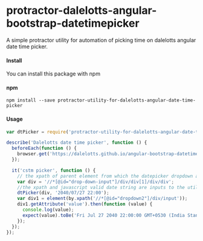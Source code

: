 # protractor-dalelotts-angular-bootstrap-datetimepicker
A simple protractor utility for automation of picking time on dalelotts angular date time picker.

#### Install ####
You can install this package with npm

#### npm ####
```
npm install --save protractor-utility-for-dalelotts-angular-date-time-picker
```
#### Usage ####

```javascript
var dtPicker = require('protractor-utility-for-dalelotts-angular-date-time-picker');

describe('Dalelotts date time picker', function () {
  beforeEach(function () {
    browser.get('https://dalelotts.github.io/angular-bootstrap-datetimepicker/');
  });

  it('cstm picker', function () {
    // the xpath of parent element from which the datepicker dropdown appears
    var div = '//*[@id="drop-down-input"]/div/div[1]/div/div';
    //the xpath and javascript valid date string are inputs to the utility
    dtPicker(div, '2040/07/27 22:00');
    var div1 = element(by.xpath('//*[@id="dropdown2"]/div/input'));
    div1.getAttribute('value').then(function (value) {
      console.log(value);
      expect(value).toBe('Fri Jul 27 2040 22:00:00 GMT+0530 (India Standard Time)');
    });
  });
});
```
